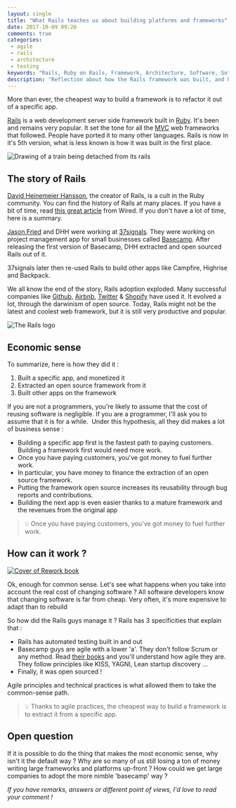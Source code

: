```yaml
---
layout: single
title: "What Rails teaches us about building platforms and frameworks"
date: 2017-10-09 09:20
comments: true
categories: 
 - agile
 - rails
 - architecture
 - testing
keywords: "Rails, Ruby on Rails, Framework, Architecture, Software, Software architecture, Testing, Automated Testing, Agile, Agile Software Development"
description: "Reflection about how the Rails framework was built, and how agile development practices enable to build specific before generic."
---
```

More than ever, the cheapest way to build a framework is to refactor it out of a specific app.

[Rails](http://rubyonrails.org/) is a web development server side framework built in [Ruby](https://www.ruby-lang.org/). It's been and remains very popular. It set the tone for all the [MVC](https://en.wikipedia.org/wiki/Model%E2%80%93view%E2%80%93controller) web frameworks that followed. People have ported it to many other languages. Rails is now in it's 5th version, what is less known is how it was built in the first place.

![Drawing of a train being detached from its rails]({{site.url}}{{site.baseurl}}/imgs/2017-10-09-what-rails-teaches-us-about-building-platforms-and-frameworks/train-and-rails.jpg)

## The story of Rails

[David Heinemeier Hansson](http://david.heinemeierhansson.com/), the creator of Rails, is a cult in the Ruby community. You can find the history of Rails at many places. If you have a bit of time, read [this great article](https://www.wired.com/2008/02/mf-signals/?currentPage=all) from Wired. If you don't have a lot of time, here is a summary.

[Jason Fried](https://twitter.com/jasonfried?lang=fr) and DHH were working at [37signals](https://37signals.com/). They were working on project management app for small businesses called [Basecamp](https://basecamp.com/). After releasing the first version of Basecamp, DHH extracted and open sourced Rails out of it.

37signals later then re-used Rails to build other apps like Campfire, Highrise and Backpack.

We all know the end of the story, Rails adoption exploded. Many successful companies like [Github](https://github.com/), [Airbnb](https://www.airbnb.com/), [Twitter](https://twitter.com) & [Shopify](https://www.shopify.com) have used it. It evolved a lot, through the darwinism of open source. Today, Rails might not be the latest and coolest web framework, but it is still very productive and popular.

![The Rails logo]({{site.url}}{{site.baseurl}}/imgs/2017-10-09-what-rails-teaches-us-about-building-platforms-and-frameworks/rails-logo.jpg)

## Economic sense

To summarize, here is how they did it :

1.  Built a specific app, and monetized it
2.  Extracted an open source framework from it
3.  Built other apps on the framework

If you are not a programmers, you're likely to assume that the cost of reusing software is negligible. If you are a programmer, I'll ask you to assume that it is for a while.  Under this hypothesis, all they did makes a lot of business sense :

*   Building a specific app first is the fastest path to paying customers. Building a framework first would need more work.
*   Once you have paying customers, you've got money to fuel further work.
*   In particular, you have money to finance the extraction of an open source framework.
*   Putting the framework open source increases its reusability through bug reports and contributions.
*   Building the next app is even easier thanks to a mature framework and the revenues from the original app

> 💡 Once you have paying customers, you've got money to fuel further work.

## How can it work ?

[![Cover of Rework book]({{site.url}}{{site.baseurl}}/imgs/2017-10-09-what-rails-teaches-us-about-building-platforms-and-frameworks/rework-cover.jpg)](https://www.amazon.com/Rework-Jason-Fried/dp/0307463745/ref=sr_1_1?ie=UTF8&qid=1507610064&sr=8-1&keywords=rework)

Ok, enough for common sense. Let's see what happens when you take into account the real cost of changing software ? All software developers know that changing software is far from cheap. Very often, it's more expensive to adapt than to rebuild

So how did the Rails guys manage it ? Rails has 3 specificities that explain that :

*   Rails has automated testing built in and out
*   Basecamp guys are agile with a lower 'a'. They don't follow Scrum or any method. Read [their books](https://basecamp.com/about/books) and you'll understand how agile they are. They follow principles like KISS, YAGNI, Lean startup discovery ...
*   Finally, it was open sourced !

Agile principles and technical practices is what allowed them to take the common-sense path.

> 💡 Thanks to agile practices, the cheapest way to build a framework is to extract it from a specific app.

## Open question

If it is possible to do the thing that makes the most economic sense, why isn't it the default way ? Why are so many of us still losing a ton of money writing large frameworks and platforms up-front ? How could we get large companies to adopt the more nimble 'basecamp' way ?

_If you have remarks, answers or different point of views, I'd love to read your comment !_
